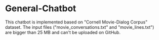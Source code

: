 # General-Chatbot
This chatbot is implemented based on "Cornell Movie-Dialog Corpus" dataset. 
The input files ("movie_conversations.txt" and "movie_lines.txt") are bigger than 25 MB and can't be uploaded on GitHub.
